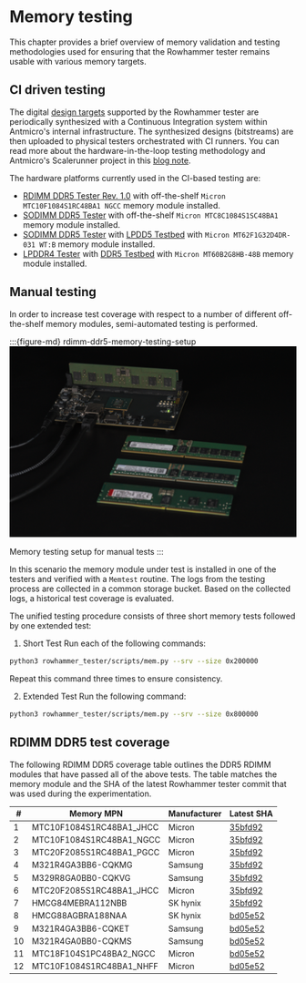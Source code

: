 # Memory testing

This chapter provides a brief overview of memory validation and testing methodologies used for ensuring that the Rowhammer tester remains usable with various memory targets.

## CI driven testing

The digital [design targets](building_rowhammer) supported by the Rowhammer tester are periodically synthesized with a Continuous Integration system within Antmicro's internal infrastructure.
The synthesized designs (bitstreams) are then uploaded to physical testers orchestrated with CI runners.
You can read more about the hardware-in-the-loop testing methodology and Antmicro's Scalerunner project in this [blog note](https://antmicro.com/blog/2022/08/scalerunner-open-source-compute-cluster/).

The hardware platforms currently used in the CI-based testing are:

* [RDIMM DDR5 Tester Rev. 1.0](rdimm_ddr5_tester.md) with off-the-shelf `Micron MTC10F1084S1RC48BA1 NGCC` memory module installed.
* [SODIMM DDR5 Tester](so_dimm_ddr5_tester.md) with off-the-shelf `Micron MTC8C1084S1SC48BA1` memory module installed.
* [SODIMM DDR5 Tester](so_dimm_ddr5_tester.md) with [LPDD5 Testbed](lpddr5_test_bed.md) with `Micron MT62F1G32D4DR-031 WT:B` memory module installed.
* [LPDDR4 Tester](lpddr4_test_board.md) with [DDR5 Testbed](ddr5_test_bed.md) with `Micron MT60B2G8HB-48B` memory module installed.

## Manual testing

In order to increase test coverage with respect to a number of different off-the-shelf memory modules, semi-automated testing is performed.

:::{figure-md} rdimm-ddr5-memory-testing-setup
![](images/rdimm-ddr5-memory-testing-setup.png)

Memory testing setup for manual tests
:::

In this scenario the memory module under test is installed in one of the testers and verified with a `Memtest` routine.
The logs from the testing process are collected in a common storage bucket.
Based on the collected logs, a historical test coverage is evaluated.

The unified testing procedure consists of three short memory tests followed by one extended test:

1. Short Test
Run each of the following commands:
```bash
python3 rowhammer_tester/scripts/mem.py --srv --size 0x200000
```
Repeat this command three times to ensure consistency.

2. Extended Test
Run the following command:
```bash
python3 rowhammer_tester/scripts/mem.py --srv --size 0x800000
```

## RDIMM DDR5 test coverage

The following RDIMM DDR5 coverage table outlines the DDR5 RDIMM modules that have passed all of the above tests.
The table matches the memory module and the SHA of the latest Rowhammer tester commit that was used during the experimentation.

| #  | Memory MPN                | Manufacturer | Latest SHA                                                                                            |
|----|---------------------------|--------------|-------------------------------------------------------------------------------------------------------|
| 1  | MTC10F1084S1RC48BA1_JHCC  | Micron       | [35bfd92](https://github.com/antmicro/rowhammer-tester/tree/35bfd9252417346e4b1f38a753c22e0541185b9e) |
| 2  | MTC10F1084S1RC48BA1_NGCC  | Micron       | [35bfd92](https://github.com/antmicro/rowhammer-tester/tree/35bfd9252417346e4b1f38a753c22e0541185b9e) |
| 3  | MTC20F2085S1RC48BA1_PGCC  | Micron       | [35bfd92](https://github.com/antmicro/rowhammer-tester/tree/35bfd9252417346e4b1f38a753c22e0541185b9e) |
| 4  | M321R4GA3BB6-CQKMG        | Samsung      | [35bfd92](https://github.com/antmicro/rowhammer-tester/tree/35bfd9252417346e4b1f38a753c22e0541185b9e) |
| 5  | M329R8GA0BB0-CQKVG        | Samsung      | [35bfd92](https://github.com/antmicro/rowhammer-tester/tree/35bfd9252417346e4b1f38a753c22e0541185b9e) |
| 6  | MTC20F2085S1RC48BA1_JHCC  | Micron       | [35bfd92](https://github.com/antmicro/rowhammer-tester/tree/35bfd9252417346e4b1f38a753c22e0541185b9e) |
| 7  | HMCG84MEBRA112NBB         | SK hynix     | [35bfd92](https://github.com/antmicro/rowhammer-tester/tree/35bfd9252417346e4b1f38a753c22e0541185b9e) |
| 8  | HMCG88AGBRA188NAA         | SK hynix     | [bd05e52](https://github.com/antmicro/rowhammer-tester/tree/bd05e520f30fea3b554e495bb3a92d60d0a08c97) |
| 9  | M321R4GA3BB6-CQKET        | Samsung      | [bd05e52](https://github.com/antmicro/rowhammer-tester/tree/bd05e520f30fea3b554e495bb3a92d60d0a08c97) |
| 10 | M321R4GA0BB0-CQKMS        | Samsung      | [bd05e52](https://github.com/antmicro/rowhammer-tester/tree/bd05e520f30fea3b554e495bb3a92d60d0a08c97) |
| 11 | MTC18F104S1PC48BA2_NGCC   | Micron       | [bd05e52](https://github.com/antmicro/rowhammer-tester/tree/bd05e520f30fea3b554e495bb3a92d60d0a08c97) |
| 12 | MTC10F1084S1RC48BA1_NHFF  | Micron       | [bd05e52](https://github.com/antmicro/rowhammer-tester/tree/bd05e520f30fea3b554e495bb3a92d60d0a08c97) |
